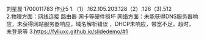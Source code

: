 刘星晨 1700011783 作业5
1.（1）.162.105.203.128（2）.126（3).512    
2.物理方面：网线连接 路由器 网卡等硬件损坏 网络方面：未能获得DNS服务器响应，未获得网站服务器响应，域名解析错误
，DHCP未响应，带宽不足，超时，未登录等
3.https://fyliuxc.github.io/slidedemo/#1
